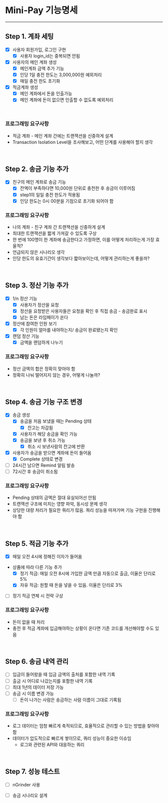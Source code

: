 # Mini-Pay 기능명세

---

## Step 1. 계좌 세팅

- [x] 사용자 회원가입, 로그인 구현 
  - [x] 사용자 login_id는 중복되면 안됨
- [x] 사용자의 메인 계좌 생성
  - [x] 메인계좌 금액 추가 기능
  - [x] 인당 1일 충전 한도는 3,000,000원 예외처리
  - [x] 매일 충전 한도 초기화
- [x] 적금계좌 생성
  - [x] 메인 계좌에서 돈을 인출가능
  - [x] 메인 계좌에 돈이 없으면 인출할 수 없도록 예외처리

<br/>

### 프로그래밍 요구사항
- 적금 계좌 - 메인 계좌 간에는 트랜잭션을 신중하게 설계
- Transaction Isolation Level을 조사해보고, 어떤 단계를 사용해야 할지 생각

<br/>

## Step 2. 송금 기능 추가

- [x] 친구의 메인 계좌로 송금 기능
  - [x] 잔액이 부족하다면 10,000원 단위로 충전한 후 송금이 이루어짐
  - [x] step1의 일일 충전 한도가 적용됨
  - [x] 인당 한도는 0시 00분을 기점으로 초기화 되어야 함

### 프로그래밍 요구사항
- 나의 계좌 - 친구 계좌 간 트랜잭션을 신중하게 설계
- 최대한 트랜잭션을 짧게 가져갈 수 있도록 구상
- 한 번에 100명이 한 계좌에 송금한다고 가정하면, 이를 어떻게 처리하는게 가장 효울적?
- 언급되지 않은 시나리오 생각
- 인당 한도의 유효기간이 생각보다 짧아보이는데, 어떻게 관리하는게 좋을까?

<br/>

## Step 3. 정산 기능 추가
- [x] 1/n 정산 기능
  - [x] 사용자가 정산을 요청
  - [x] 정산을 요청받은 사용자들은 요청을 확인 후 직접 송금 - 송금완료 표시
  - [x] 남는 돈은 라임페이가 쏜다
- [x] 정산에 참여한 인원 보기
  - [x] 각 인원이 얼마를 내야하는지/ 송금이 완료됐는지 확인
- [x] 랜덤 정산 기능
  - [x] 금액을 랜덤하게 나누기

### 프로그래밍 요구사항
- 정산 금액의 합은 정확히 맞아야 함
- 정확히 나눠 떨어지지 않는 경우, 어떻게 나눌까?

<br/>

## Step 4. 송금 기능 구조 변경
- [x] 송금 생성
  - [x] 송금을 처음 보냈을 때는 Pending 상태
    - [x] 잔고는 차감됨
  - [x] 사용자가 해당 송금을 확인 가능
  - [x] 송금을 보낸 후 취소 가능
    - [x] 취소 시 보낸사람의 잔고에 반환
- [x] 사용자가 송금을 받으면 계좌에 돈이 들어옴
  - [x] Complete 상태로 변경
- [ ] 24시간 남으면 Remind 알림 발송
- [ ] 72시간 후 송금이 취소됨

### 프로그래밍 요구사항
- Pending 상태의 금액은 절대 유실되어선 안됨
- 트랜잭션 구조에 미치는 영향 파악, 동시성 문제 생각
- 상당한 대량 처리가 필요한 쿼리가 많음. 쿼리 성능을 따져가며 기능 구현을 진행해야 함

<br/>

## Step 5. 적금 기능 추가
- [x] 매일 오전 4시에 정해진 이자가 들어옴
- 상품에 따라 다른 기능 추가
  - [x] 정기 적금: 매일 오전 8시에 가입한 금액 만큼 자동으로 출금, 이율은 단리로 5%
  - [x] 자유 적금: 원할 때 돈을 넣을 수 있음. 이율은 단리로 3%
- [ ] 정기 적금 연체 시 전략 구상

### 프로그래밍 요구사항
- 돈이 없을 때 처리
- 충전 후 적금 계좌에 입금해야하는 상황이 온다면 기존 코드를 개선해야할 수도 있음

<br/>

## Step 6. 송금 내역 관리
- [ ] 입금이 들어왔을 때 입금 금액의 출처를 포함한 내역 기록 
- [ ] 출금 시 어디로 나갔는지를 포함한 내역 기록
- [ ] 최대 1년의 데이터 저장 가능
- [ ] 송금 시 이름 변경 가능
  - [ ] 돈이 나가는 사람은 송금하는 사람 이름이 그대로 기록됨

### 프로그래밍 요구사항
- 로그 데이터는 엄청 빠르게 축적되므로, 효율적으로 관리할 수 있는 방법을 찾아야 함
- 데이터가 압도적으로 빠르게 쌓이므로, 쿼리 성능이 중요한 이슈임
  - 로그와 관련된 API와 대응하는 쿼리

<br/>

## Step 7. 성능 테스트
- [ ] nGrinder 사용
- [ ] 송금 시나리오 설계

